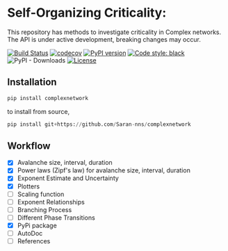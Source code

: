 # Self-Organizing Criticality:
This repository has methods to investigate criticality in Complex networks. The API is under active development, breaking changes may occur.

[![Build Status](https://travis-ci.org/Saran-nns/self_organized_criticality.svg?branch=master)](https://travis-ci.org/Saran-nns/self_organized_criticality)
[![codecov](https://codecov.io/gh/Saran-nns/self_organized_criticality/branch/master/graph/badge.svg)](https://codecov.io/gh/Saran-nns/self_organized_criticality)
[![PyPI version](https://badge.fury.io/py/complexnetwork.svg)](https://badge.fury.io/py/complexnetwork)
[![Code style: black](https://img.shields.io/badge/code%20style-black-000000.svg)](https://github.com/psf/black)
![PyPI - Downloads](https://img.shields.io/pypi/dw/complexnetwork.svg)
[![License](https://img.shields.io/badge/License-MIT%20-blue.svg)](https://opensource.org/licenses/MIT)

## Installation

```python
pip install complexnetwork
```
to install from source,

```python
pip install git+https://github.com/Saran-nns/complexnetwork
```

## Workflow
- [x] Avalanche size, interval, duration
- [x] Power laws (Zipf's law) for avalanche size, interval, duration
- [x] Exponent Estimate and Uncertainty
- [x] Plotters
- [ ] Scaling function
- [ ] Exponent Relationships
- [ ] Branching Process
- [ ] Different Phase Transitions
- [x] PyPi package
- [ ] AutoDoc
- [ ] References
